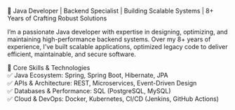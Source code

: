 
🚀 Java Developer | Backend Specialist | Building Scalable Systems | 8+ Years of Crafting Robust Solutions </br>

I’m a passionate Java developer with expertise in designing, optimizing, and maintaining high-performance backend systems. Over my 8+ years of experience, I’ve built scalable applications, optimized legacy code to deliver efficient, maintainable, and secure software.</br>

🔹 Core Skills & Technologies</br>
✅ Java Ecosystem: Spring, Spring Boot, Hibernate, JPA</br>
✅ APIs & Architecture: REST, Microservices, Event-Driven Design</br>
✅ Databases & Performance: SQL (PostgreSQL, MySQL)</br>
✅ Cloud & DevOps: Docker, Kubernetes, CI/CD (Jenkins, GitHub Actions)</br>
